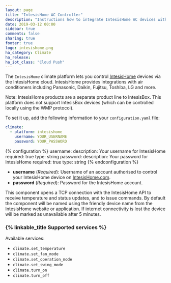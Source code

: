 ```yaml
---
layout: page
title: "IntesisHome AC Controller"
description: "Instructions how to integrate IntesisHome AC devices with Home Assistant"
date: 2019-03-12 00:00
sidebar: true
comments: false
sharing: true
footer: true
logo: intesishome.png
ha_category: Climate
ha_release: 
ha_iot_class: "Cloud Push"
---
```


The `IntesisHome` climate platform lets you control [IntesisHome](https://www.intesishome.com) devices via the IntesisHome cloud. IntesisHome provides integrations with air conditioners including Panasonic, Daikin, Fujitsu, Toshiba, LG and more.

Note: IntesisHome products are a separate product line to IntesisBox. This platform does not support IntesisBox devices (which can be controlled locally using the WMP protocol).

To set it up, add the following information to your `configuration.yaml` file:

```yaml
climate:
  - platform: intesishome
    username: YOUR_USERNAME
    password: YOUR_PASSWORD
```

{% configuration %}
username:
  description: Your username for IntesisHome
  required: true
  type: string
password:
  description: Your password for IntesisHome
  required: true
  type: string
{% endconfiguration %}

- **username** (*Required*): Username of an account authorised to control your IntesisHome device on [IntesisHome.com](https://user.intesishome.com).
- **password** (*Required*): Password for the IntesisHome account.

This component opens a TCP connection with the IntesisHome API to receive temperature and status updates, and to issue commands.
By default the component will be named using the friendly device name from the IntesisHome website or application.
If internet connectivity is lost the device will be marked as unavailable after 5 minutes.

### {% linkable_title Supported services %}

Available services:

- `climate.set_temperature`
- `climate.set_fan_mode`
- `climate.set_operation_mode`
- `climate.set_swing_mode`
- `climate.turn_on`
- `climate.turn_off`

